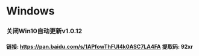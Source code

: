 # Windows

### 关闭Win10自动更新v1.0.12
#### 链接: https://pan.baidu.com/s/1APfowThFUl4k0ASC7LA4FA 提取码: 92xr 
